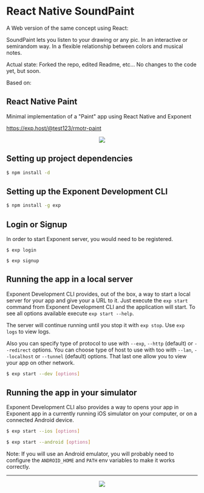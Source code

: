 # React Native SoundPaint

A Web version of the same concept using React: 

SoundPaint lets you listen to your drawing or any pic. In an interactive or semirandom way. In a flexible relationship between colors and musical notes.

Actual state: Forked the repo, edited Readme, etc... 
No changes to the code yet, but soon.


Based on:

## React Native Paint

Minimal implementation of a "Paint" app using React Native and Exponent

https://exp.host/@test123/rmotr-paint

<p align="center">
  <img src="http://i.imgur.com/XzR65hx.gif">
</p>


## Setting up project dependencies

```bash
$ npm install -d
```

## Setting up the Exponent Development CLI

```bash
$ npm install -g exp
```

## Login or Signup

In order to start Exponent server, you would need to be registered.

```
$ exp login
```

```
$ exp signup
```

## Running the app in a local server

Exponent Development CLI provides, out of the box, a way to start a local server for your app and give your a URL to it. Just execute the `exp start` command from Exponent Development CLI and the application will start. To see all options available execute `exp start --help`.

The server will continue running until you stop it with `exp stop`. Use `exp logs` to view logs.

Also you can specify type of protocol to use with `--exp`, `--http` (default) or `--redirect` options. You can choose type of host to use with too with `--lan`, `--localhost` or `--tunnel` (default) options. That last one allow you to view your app on other network.

```bash
$ exp start --dev [options]
```

## Running the app in your simulator

Exponent Development CLI also provides a way to opens your app in Exponent app in a currently running iOS simulator on your computer, or on a connected Android device.

```bash
$ exp start --ios [options]
```

```bash
$ exp start --android [options]
```

Note: If you will use an Android emulator, you will probably need to configure the `ANDROID_HOME` and `PATH` env variables to make it works correctly.

---
<p align="center">
  <img src="http://i.imgur.com/0WbWPlA.png?1">
</p>
